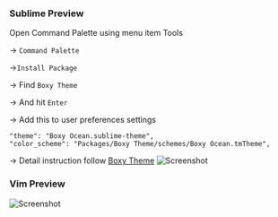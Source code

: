 ### Sublime   Preview
Open Command Palette using menu item Tools

→ ```Command Palette```

→```Install Package```

→ Find ```Boxy Theme```

→ And hit ```Enter```

→ Add this to user preferences settings

```
"theme": "Boxy Ocean.sublime-theme",
"color_scheme": "Packages/Boxy Theme/schemes/Boxy Ocean.tmTheme",
```

→ Detail instruction follow [Boxy Theme](https://github.com/oivva/st-boxy/wiki)
![Screenshot](http://i.imgur.com/YPFyLnd.png)

### Vim Preview
![Screenshot](http://i.imgur.com/96z02kj.png)
